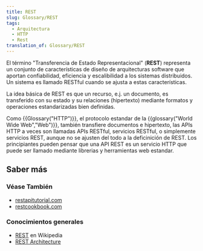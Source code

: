 ```yaml
---
title: REST
slug: Glossary/REST
tags:
  - Arquitectura
  - HTTP
  - Rest
translation_of: Glossary/REST
---
```


El término "Transferencia de Estado Representacional" (**REST**) representa un conjunto de características de diseño de arquitecturas software que aportan confiabilidad, eficiencia y escalibilidad a los sistemas distribuidos. Un sistema es llamado RESTful cuando se ajusta a estas características.

La idea básica de REST es que un recurso, e.j. un documento, es transferido con su estado y su relaciones (hipertexto) mediante formatos y operaciones estandarizadas bien definidas.

Como {{Glossary("HTTP")}}, el protocolo estandar de la {{glossary("World Wide Web","Web")}}, también transfiere documentos e hipertexto, las APIs HTTP a veces son llamadas APIs RESTful, servicios RESTful, o simplemente servicios REST, aunque no se ajusten del todo a la deficinición de REST. Los principiantes pueden pensar que una API REST es un servicio HTTP que puede ser llamado mediante librerias y herramientas web estandar.

## Saber más

### Véase También

- [restapitutorial.com](http://www.restapitutorial.com/)
- [restcookbook.com](http://restcookbook.com/)

### Conocimientos generales

- [REST](https://es.wikipedia.org/wiki/Transferencia_de_Estado_Representacional) en Wikipedia
- [REST Architecture](https://www.service-architecture.com/articles/web-services/representational_state_transfer_rest.html)
